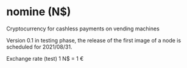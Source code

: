 # nomine (N$)

Cryptocurrency for cashless payments on vending machines 

Version 0.1 in testing phase, the release of the first image of a node is scheduled for 2021/08/31. 

Exchange rate (test) 1 N$ = 1 €
